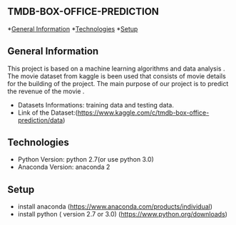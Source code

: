 ## TMDB-BOX-OFFICE-PREDICTION
*[General Information](#general-info)
*[Technologies](#technologies)
*[Setup](#setup)

## General Information
This project is based on a machine learning algorithms and data analysis . The movie dataset from kaggle is been used that consists of movie details for the building of the project.
The main purpose of our project is to predict the revenue of the movie .
* Datasets Informations: training data and testing data.
* Link of the Dataset:(https://www.kaggle.com/c/tmdb-box-office-prediction/data)


## Technologies
* Python Version: python 2.7(or use python 3.0) 
* Anaconda Version:  anaconda 2 

## Setup
* install anaconda (https://www.anaconda.com/products/individual)
* install python ( version 2.7 or 3.0) (https://www.python.org/downloads)
